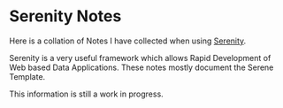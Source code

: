 # Serenity Notes

Here is a collation of Notes I have collected when using [Serenity](http://serenity.is).

Serenity is a very useful framework which allows Rapid Development of Web based Data Applications. These notes mostly document the Serene Template.



This information is still a work in progress.

